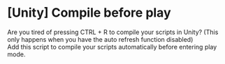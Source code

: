 # [Unity] Compile before play
Are you tired of pressing CTRL + R to compile your scripts in Unity? (This only happens when you have the auto refresh function disabled)  
Add this script to compile your scripts automatically before entering play mode.
